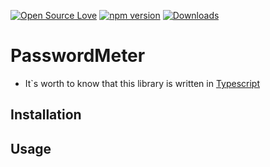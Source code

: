 [![Open Source Love](https://badges.frapsoft.com/os/mit/mit.svg?v=102)](https://opensource.org/licenses/MIT)
[![npm version](https://badge.fury.io/js/cypress-plugin-pubsub.svg)](https://badge.fury.io/js/cypress-plugin-pubsub)
[![Downloads](https://img.shields.io/npm/dm/cypress-plugin-pubsub.svg)](https://www.npmjs.com/package/cypress-plugin-pubsub)

# PasswordMeter 
* It`s worth to know that this library is written in [Typescript](https://www.typescriptlang.org/)




## Installation


## Usage